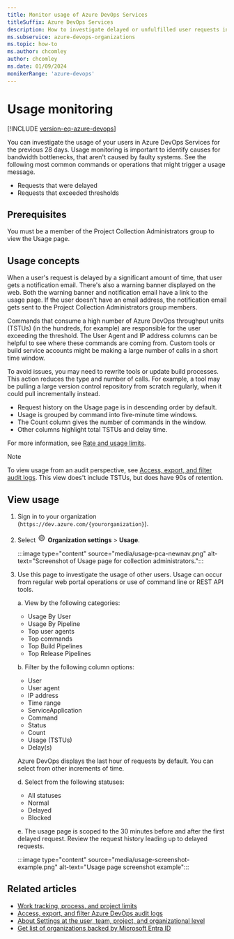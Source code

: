 ```yaml
---
title: Monitor usage of Azure DevOps Services
titleSuffix: Azure DevOps Services
description: How to investigate delayed or unfulfilled user requests in Azure DevOps Services.
ms.subservice: azure-devops-organizations
ms.topic: how-to
ms.author: chcomley
author: chcomley
ms.date: 01/09/2024
monikerRange: 'azure-devops'
---
```


# Usage monitoring

[!INCLUDE [version-eq-azure-devops](../../includes/version-eq-azure-devops.md)]

You can investigate the usage of your users in Azure DevOps Services for the previous 28 days. Usage monitoring is important to identify causes for bandwidth bottlenecks, that aren't caused by faulty systems. See the following most common commands or operations that might trigger a usage message.

- Requests that were delayed
- Requests that exceeded thresholds

## Prerequisites

You must be a member of the Project Collection Administrators group to view the Usage page.

## Usage concepts

When a user's request is delayed by a significant amount of time, that user gets a notification email. There's also a warning banner displayed on the web. Both the warning banner and notification email have a link to the usage page. If the user doesn't have an email address, the notification email gets sent to the Project Collection Administrators group members.

Commands that consume a high number of Azure DevOps throughput units (TSTUs) (in the hundreds, for example) are responsible for the user exceeding the threshold. The User Agent and IP address columns can be helpful to see where these commands are coming from. Custom tools or build service accounts might be making a large number of calls in a short time window. 

To avoid issues, you may need to rewrite tools or update build processes. This action reduces the type and number of calls. For example, a tool may be pulling a large version control repository from scratch regularly, when it could pull incrementally instead.

- Request history on the Usage page is in descending order by default.
- Usage is grouped by command into five-minute time windows.
- The Count column gives the number of commands in the window.
- Other columns highlight total TSTUs and delay time.

For more information, see [Rate and usage limits](../../integrate/concepts/rate-limits.md).

> [!NOTE]
> To view usage from an audit perspective, see [Access, export, and filter audit logs](../../organizations/audit/azure-devops-auditing.md). This view does't include TSTUs, but does have 90s of retention.

## View usage

1. Sign in to your organization (```https://dev.azure.com/{yourorganization}```).

2. Select ![gear icon](../../media/icons/gear-icon.png) **Organization settings** > **Usage**.

   :::image type="content" source="media/usage-pca-newnav.png" alt-text="Screenshot of Usage page for collection administrators.":::

3. Use this page to investigate the usage of other users. Usage can occur from regular web portal operations or use of command line or REST API tools.

   a. View by the following categories:
     - Usage By User
     - Usage By Pipeline
     - Top user agents
     - Top commands
     - Top Build Pipelines
     - Top Release Pipelines
  
   b. Filter by the following column options:
     - User
     - User agent
     - IP address
     - Time range
     - ServiceApplication
     - Command
     - Status
     - Count
     - Usage (TSTUs)
     - Delay(s)

   Azure DevOps displays the last hour of requests by default. You can select from other increments of time.

   d. Select from the following statuses:
     - All statuses
     - Normal
     - Delayed
     - Blocked

   e. The usage page is scoped to the 30 minutes before and after the first delayed request. Review the request history leading up to delayed requests.

   :::image type="content" source="media/usage-screenshot-example.png" alt-text="Usage page screenshot example":::

## Related articles

- [Work tracking, process, and project limits](../settings/work/object-limits.md)
- [Access, export, and filter Azure DevOps audit logs](../audit/azure-devops-auditing.md)
- [About Settings at the user, team, project, and organizational level](../settings/about-settings.md)
- [Get list of organizations backed by Microsoft Entra ID](get-list-of-organizations-connected-to-azure-active-directory.md)

